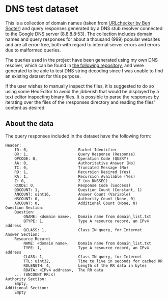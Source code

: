 # DNS test dataset

This is a collection of domain names (taken from [URLchecker by Ben Sooter](https://github.com/bensooter/URLchecker)) and query responses generated by a DNS stub resolver connected to the Google DNS server (8.8.8.8:53). The collection includes domain names and query responses for about a thousand (999) popular websites and are all error-free, both with regard to internal server errors and errors due to malformed queries.

The queries used in the project have been generated using my own DNS resolver, which can be found in [the following repository](https://github.com/MuhammedReza07/dns_resolver), and were generated to be able to test DNS string decoding since I was unable to find an existing dataset for this purpose.

If the user wishes to manually inspect the files, it is suggested to do so using some Hex Editor to avoid the jibberish that would be displayed by a text editor inspecting binary files. It is possible to parse the responses by iterating over the files of the /responses directory and reading the files' content as desired.

## About the data
The query responses included in the dataset have the following form:

    Header:
        ID: 0,                      Packet Identifier
        QR: 1,                      Query Response (Response)
        OPCODE: 0,                  Operation Code (QUERY)
        AA: 0,                      Authoritative Answer (No)
        TC: 0,                      Truncated Message (No)
        RD: 1,                      Recursion Desired (Yes)
        RA: 1,                      Recursion Available (Yes)
        Z: 0,                       Z (no DNSSEC)
        RCODE: 0,                   Response Code (Success)
        QDCOUNT: 1,                 Question Count (Constant, 1)
        ANCOUNT: uint16,            Answer Count (Variable)
        NSCOUNT: 0,                 Authority Count (None, 0)
        ARCOUNT: 0,                 Additional Count (None, 0)
    Question Section:
        Question:
            QNAME: <domain name>,   Domain name from domain_list.txt
            QTYPE: 1,               Type A resource record, an IPv4 address
            QCLASS: 1,              Class IN query, for Internet
    Answer Section:
        Resource Record:
            NAME: <domain name>,    Domain name from domain_list.txt
            TYPE: 1,                Type A resource record, an IPv4 address
            CLASS: 1,               Class IN query, for Internet
            TTL: uint32,            Time to live in seconds for cached RR 
            RDLENGTH: 4,            Length of the RR data in bytes
            RDATA: <IPv4 address>,  The RR data
        ... (ANCOUNT RR:s)
    Authority Section:
        Empty,
    Additional Section:
        Empty
